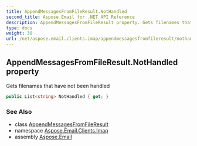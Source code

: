 ```yaml
---
title: AppendMessagesFromFileResult.NotHandled
second_title: Aspose.Email for .NET API Reference
description: AppendMessagesFromFileResult property. Gets filenames that have not been handled
type: docs
weight: 30
url: /net/aspose.email.clients.imap/appendmessagesfromfileresult/nothandled/
---
```

## AppendMessagesFromFileResult.NotHandled property

Gets filenames that have not been handled

```csharp
public List<string> NotHandled { get; }
```

### See Also

* class [AppendMessagesFromFileResult](../)
* namespace [Aspose.Email.Clients.Imap](../../appendmessagesfromfileresult/)
* assembly [Aspose.Email](../../../)


